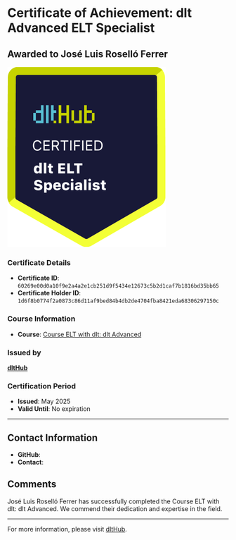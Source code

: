 
# Certificate of Achievement: dlt Advanced ELT Specialist

## Awarded to **José Luis Roselló Ferrer**

![Course Image](../badges/dlt_ELT_specialist.png)

### Certificate Details
- **Certificate ID**: `60269e00d0a10f9e2a4a2e1cb251d9f5434e12673c5b2d1caf7b1816bd35bb65`
- **Certificate Holder ID**: `1d6f8b0774f2a0873c86d11af9bed84b4db2de4704fba8421eda68306297150c`

### Course Information
- **Course**: [Course ELT with dlt: dlt Advanced](https://github.com/dlt-hub/dlthub-education/tree/main/courses/dlt_advanced_2025)

### Issued by
[**dltHub**](https://dlthub.com/) 

### Certification Period
- **Issued**: May 2025
- **Valid Until**: No expiration

---

## Contact Information
- **GitHub**: 
- **Contact**: 

## Comments
José Luis Roselló Ferrer has successfully completed the Course ELT with dlt: dlt Advanced. We commend their dedication and expertise in the field.

---

For more information, please visit [dltHub](https://dlthub.com/).
    